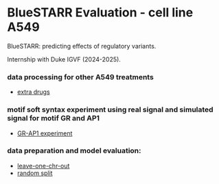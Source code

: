 # BlueSTARR Evaluation - cell line A549
BlueSTARR: predicting effects of regulatory variants.

Internship with Duke IGVF (2024-2025). 



### data processing for other A549 treatments
 - [extra drugs](extra_GCs)

### motif soft syntax experiment using real signal and simulated signal for motif GR and AP1
 - [GR-AP1 experiment](GR-AP1/)

### data preparation and model evaluation: 
 - [leave-one-chr-out](leave-one-out/) 
 - [random split](full-set/)

